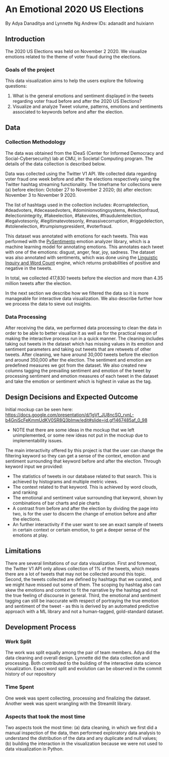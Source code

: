 # An Emotional 2020 US Elections
By Adya Danaditya and Lynnette Ng
Andrew IDs: adanadit and huixiann

## Introduction
The 2020 US Elections was held on November 2 2020. We visualize emotions related to the theme of voter fraud during the elections. 

### Goals of the project
This data visualization aims to help the users explore the following questions:
1. What is the general emotions and sentiment displayed in the tweets regarding voter fraud before and after the 2020 US Elections? 
2. Visualize and analyze Tweet volume, patterns, emotions and sentiments associated to keywords before and after the election. 

## Data
### Collection Methodology
The data was obtained from the IDeaS (Center for Informed Democracy and Social-Cybersecurity) lab at CMU, in Societal Computing program. The details of the data collection is described below. 

Data was collected using the Twitter V1 API. We collected data regarding voter fraud one week before and after the elections respectively using the Twitter hashtag streaming functionality. The timeframe for collections were (a) before election: October 27 to November 2 2020; (b) after election: November 3 to November 9 2020.

The list of hashtags used in the collection includes: #corruptelection, #deadvoters, #deceasedvoters, #dominionvotingsystems, #electionfraud, #electionintegrity, #fakeelection, #fakevotes, #fraudulentelection, #legalvotesonly, #legitimatevotesonly, #massivecorruption, #riggedelection, #stolenelection, #trumpismypresident, #voterfraud.

This dataset was annotated with emotions for each tweets. This was performed with the [PySentimento](https://github.com/pysentimiento/pysentimiento) emotion analyzer library, which is a machine learning model for annotating emotions. This annotates each tweet with one of the emotions: disgust, anger, fear, joy, sadness.
The dataset was also annotated with sentiments, which was done using the [Linguistic Inquiry and Word Count](https://liwc.wpengine.com/) engine, which returns probabilities of positive and negative in the tweets. 

In total, we collected 417,830 tweets before the election and more than 4.35 million tweets after the election. 

In the next section we describe how we filtered the data so it is more manageable for interactive data visualization. We also describe further how we process the data to sieve out insights.

### Data Processing

After receiving the data, we performed data processing to clean the data in order to be able to better visualize it as well as for the practical reason of making the interactive process run in a quick manner. The cleaning includes taking out tweets in the dataset which has missing values in its emotion and sentiment parameters and taking out tweets that are retweets of other tweets. 
After cleaning, we have around 30,000 tweets before the election and around 350,000 after the election.
The sentiment and emotion are predefined measures we got from the dataset.
We also created new columns tagging the prevailing sentiment and emotion of the tweet by processing sentiment and emotion measures of each tweet in the dataset and take the emotion or sentiment which is highest in value as the tag.

## Design Decisions and Expected Outcome
Initial mockup can be seen here:
https://docs.google.com/presentation/d/1gVf_JU8ncSO_rvnL-b4GniScFeKmmUdKV0SR8Q3bImw/edit#slide=id.gf1467485af_0_98
- NOTE that there are some ideas in the mockup that we left unimplemented, or some new ideas not put in the mockup due to implementability issues.
 
The main interactivity offered by this project is that the user can change the filtering keyword so they can get a sense of the context, emotion and sentiment surrounding that keyword before and after the election. 
Through keyword input we provided:
- The statistics of tweets in our database related to that search. This is achieved by histograms and multiple metric views.
- The context related to that keyword. This is achieved by word clouds, and ranking
- The emotional and sentiment value surrounding that keyword, shown by combinations of bar charts and pie charts
- A contrast from before and after the election by dividing the page into two, is for the user to discern the change of emotion before and after the elections.
- An further interactivity if the user want to see an exact sample of tweets in certain context or certain emotion, to get a deeper sense of the emotions at play.

## Limitations
There are several limitations of our data visualization. First and foremost, the Twitter V1 API only allows collection of 1% of the tweets, which means there are a lot of tweets that may not be collected around this topic. Second, the tweets collected are defined by hashtags that we curated, and we might have missed out some of them. The scoping by hashtag also can skew the emotions and context to fit the narrative by the hashtag and not the true feeling of discourse in general. Third, the emotional and sentiment tagging can still be inaccurate with respect of portraying the true emotion and sentiment of the tweet - as this is derived by an automated predictive approach with a ML library and not a human-tagged, gold-standard dataset. 

## Development Process
### Work Split
The work was split equally among the pair of team members. Adya did the data cleaning and overall design. Lynnette did the data collection and processing. Both contributed to the building of the interactive data science visualization. Exact word split and evolution can be observed in the commit history of our repository

### Time Spent
One week was spent collecting, processing and finalizing the dataset. Another week was spent wrangling with the Streamlit library.

### Aspects that took the most time
Two aspects took the most time: (a) data cleaning, in which we first did a manual inspection of the data, then performed exploratory data analysis to understand the distribution of the data and any duplicate and null values; (b) building the interaction in the visualization because we were not used to data visualization in Python.
